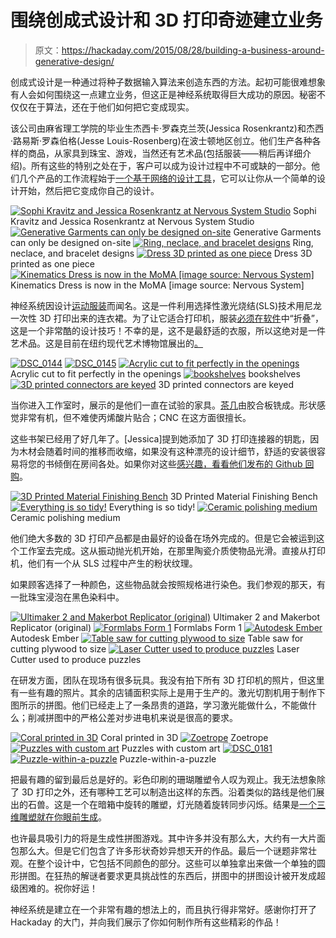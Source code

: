 # 围绕创成式设计和 3D 打印奇迹建立业务

> 原文：<https://hackaday.com/2015/08/28/building-a-business-around-generative-design/>

创成式设计是一种通过将种子数据输入算法来创造东西的方法。起初可能很难想象有人会如何围绕这一点建立业务，但这正是神经系统取得巨大成功的原因。秘密不仅仅在于算法，还在于他们如何把它变成现实。

该公司由麻省理工学院的毕业生杰西卡·罗森克兰茨(Jessica Rosenkrantz)和杰西·路易斯·罗森伯格(Jesse Louis-Rosenberg)在波士顿地区创立。他们生产各种各样的商品，从家具到珠宝、游戏，当然还有艺术品(包括服装——稍后再详细介绍)。所有这些的特别之处在于，客户可以成为设计过程中不可或缺的一部分。他们几个产品的工作流程始于[一个基于网络的设计工具](https://n-e-r-v-o-u-s.com/cellCycle/)，它可以让你从一个简单的设计开始，然后把它变成你自己的设计。

 [![Sophi Kravitz and Jessica Rosenkrantz at Nervous System Studio](img/1f89f1d0c3f504f7a3903edac57fa68c.png "DSC_0137")](https://hackaday.com/2015/08/28/building-a-business-around-generative-design/dsc_0137/) Sophi Kravitz and Jessica Rosenkrantz at Nervous System Studio [![Generative Garments can only be designed on-site](img/3ee69eebdc27e97859690014a3bf2802.png "DSC_0139")](https://hackaday.com/2015/08/28/building-a-business-around-generative-design/dsc_0139/) Generative Garments can only be designed on-site [![Ring, neclace, and bracelet designs](img/b0fe2865bcfb88baf13031d571cf1453.png "DSC_0142")](https://hackaday.com/2015/08/28/building-a-business-around-generative-design/dsc_0142/) Ring, neclace, and bracelet designs [![Dress 3D printed as one piece](img/95ffbbd2a8cba3e6c992ddba5a1af9d1.png "DSC_0153")](https://hackaday.com/2015/08/28/building-a-business-around-generative-design/dsc_0153/) Dress 3D printed as one piece [![Kinematics Dress is now in the MoMA [image source: Nervous System]](img/b9f3c0edd981c4bf5d384c08ec50951a.png "kinematics-dress")](https://hackaday.com/2015/08/28/building-a-business-around-generative-design/kinematics-dress/) Kinematics Dress is now in the MoMA [image source: Nervous System]

神经系统因设计[运动服装](http://n-e-r-v-o-u-s.com/projects/sets/kinematics-dress/)而闻名。这是一件利用选择性激光烧结(SLS)技术用尼龙一次性 3D 打印出来的连衣裙。为了让它适合打印机，服装[必须在软件](http://n-e-r-v-o-u-s.com/projects/tags/algorithm/albums/kinematics-fold/)中“折叠”，这是一个非常酷的设计技巧！不幸的是，这不是最舒适的衣服，所以这绝对是一件艺术品。这是目前在纽约现代艺术博物馆展出的[。](http://www.moma.org/explore/inside_out/2015/03/26/future-couture-nervous-systems-kinematics-dress)

 [![DSC_0144](img/fe76185c5d661cc1c60fd8c4c10e2216.png "DSC_0144")](https://hackaday.com/2015/08/28/building-a-business-around-generative-design/dsc_0144/)  [![DSC_0145](img/f8ba626731e2f1734a5cabb9f1f552a2.png "DSC_0145")](https://hackaday.com/2015/08/28/building-a-business-around-generative-design/dsc_0145/)  [![Acrylic cut to fit perfectly in the openings](img/ac5f032c5d70d51f0270139094095e34.png "DSC_0147")](https://hackaday.com/2015/08/28/building-a-business-around-generative-design/dsc_0147/) Acrylic cut to fit perfectly in the openings [![bookshelves](img/45b251d60706367b291ddee139ea0553.png "DSC_0148")](https://hackaday.com/2015/08/28/building-a-business-around-generative-design/dsc_0148/) bookshelves [![3D printed connectors are keyed](img/bfb21c4cfe12f0bcd27dc4efdb6f67a9.png "DSC_0150")](https://hackaday.com/2015/08/28/building-a-business-around-generative-design/dsc_0150/) 3D printed connectors are keyed

当你进入工作室时，展示的是他们一直在试验的家具。[茶几](http://n-e-r-v-o-u-s.com/projects/tags/product/albums/radiolaria-table/)由胶合板铣成。形状感觉非常有机，但不难使丙烯酸片贴合；CNC 在这方面很擅长。

这些书架已经用了好几年了。[Jessica]提到她添加了 3D 打印连接器的钥匙，因为木材会随着时间的推移而收缩，如果没有这种漂亮的设计细节，舒适的安装很容易将您的书倾倒在房间各处。如果你对这些[感兴趣，看看他们发布的 Github 回购](https://github.com/nervoussystem/bookshelf)。

 [![3D Printed Material Finishing Bench](img/08bdf3e69e1d373558b28d9b77b3da74.png "DSC_0156")](https://hackaday.com/2015/08/28/building-a-business-around-generative-design/dsc_0156/) 3D Printed Material Finishing Bench [![Everything is so tidy!](img/4af2be7ed7d4e6a801ec89dd5142d2eb.png "DSC_0154")](https://hackaday.com/2015/08/28/building-a-business-around-generative-design/dsc_0154/) Everything is so tidy! [![Ceramic polishing medium](img/89c86d9a71ec6721d9e5062983f9da9a.png "DSC_0174")](https://hackaday.com/2015/08/28/building-a-business-around-generative-design/dsc_0174-2/) Ceramic polishing medium

他们绝大多数的 3D 打印产品都是由最好的设备在场外完成的。但是它会被运到这个工作室去完成。这从振动抛光机开始，在那里陶瓷介质使物品光滑。直接从打印机，他们有一个从 SLS 过程中产生的粉状纹理。

如果顾客选择了一种颜色，这些物品就会按照规格进行染色。我们参观的那天，有一批珠宝浸泡在黑色染料中。

 [![Ultimaker 2 and Makerbot Replicator (original)](img/9b25f55572f53dd1339b6cba498f963e.png "DSC_0188")](https://hackaday.com/2015/08/28/building-a-business-around-generative-design/dsc_0188-2/) Ultimaker 2 and Makerbot Replicator (original) [![Formlabs Form 1](img/99193e5fc649fb93fb5057254b9ada72.png "DSC_0187")](https://hackaday.com/2015/08/28/building-a-business-around-generative-design/dsc_0187/) Formlabs Form 1 [![Autodesk Ember](img/9e2e2ea8e476cf1782da5849b575f966.png "DSC_0186")](https://hackaday.com/2015/08/28/building-a-business-around-generative-design/dsc_0186-3/) Autodesk Ember [![Table saw for cutting plywood to size](img/d3568a6943142328bd3eba23a00971d3.png "DSC_0162")](https://hackaday.com/2015/08/28/building-a-business-around-generative-design/dsc_0162/) Table saw for cutting plywood to size [![Laser Cutter used to produce puzzles](img/c6afafe5906dc166efda6e7ea54e7697.png "DSC_0160")](https://hackaday.com/2015/08/28/building-a-business-around-generative-design/dsc_0160-2/) Laser Cutter used to produce puzzles

在研发方面，团队在现场有很多玩具。我没有拍下所有 3D 打印机的照片，但这里有一些有趣的照片。其余的店铺面积实际上是用于生产的。激光切割机用于制作下图所示的拼图。他们已经走上了一条昂贵的道路，学习激光能做什么，不能做什么；削减拼图中的严格公差对步进电机来说是很高的要求。

 [![Coral printed in 3D](img/082cd2bb16a28f22fff69f0429c8a842.png "DSC_0170")](https://hackaday.com/2015/08/28/building-a-business-around-generative-design/dsc_0170-3/) Coral printed in 3D [![Zoetrope](img/be0c7beba51d187cdfa8233808c730f3.png "DSC_0176")](https://hackaday.com/2015/08/28/building-a-business-around-generative-design/dsc_0176-3/) Zoetrope [![Puzzles with custom art](img/e9b27719f02696000452a496cdb8b04a.png "DSC_0180")](https://hackaday.com/2015/08/28/building-a-business-around-generative-design/dsc_0180/) Puzzles with custom art [![DSC_0181](img/fca7ff4c0727569bf462eaa646456347.png "DSC_0181")](https://hackaday.com/2015/08/28/building-a-business-around-generative-design/dsc_0181-3/)  [![Puzzle-within-a-puzzle](img/e9c7da01df5a3fe6acdd1dea3952e5dd.png "DSC_0183")](https://hackaday.com/2015/08/28/building-a-business-around-generative-design/dsc_0183-3/) Puzzle-within-a-puzzle

把最有趣的留到最后总是好的。彩色印刷的珊瑚雕塑令人叹为观止。我无法想象除了 3D 打印之外，还有哪种工艺可以制造出这样的东西。沿着类似的路线是他们展出的石兽。这是一个在暗箱中旋转的雕塑，灯光随着旋转同步闪烁。结果是[一个三维雕塑就在你眼前生成](http://n-e-r-v-o-u-s.com/projects/sets/zoetropes/)。

也许最具吸引力的将是生成性拼图游戏。其中许多并没有那么大，大约有一大片面包那么大。但是它们包含了许多形状奇妙异想天开的作品。最后一个谜题非常壮观。在整个设计中，它包括不同颜色的部分。这些可以单独拿出来做一个单独的圆形拼图。在狂热的解谜者要求更具挑战性的东西后，拼图中的拼图设计被开发成超级困难的。祝你好运！

神经系统是建立在一个非常有趣的想法上的，而且执行得非常好。感谢你打开了 Hackaday 的大门，并向我们展示了你如何制作所有这些精彩的作品！